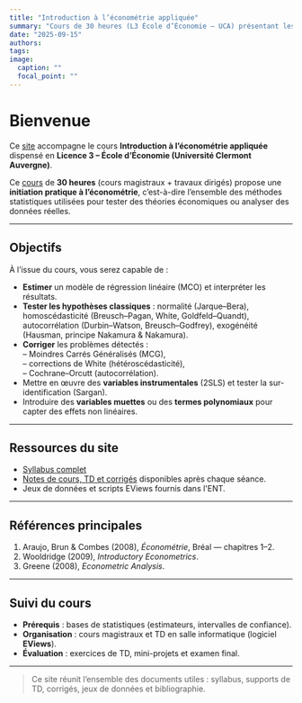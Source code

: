 ```yaml
---
title: "Introduction à l’économétrie appliquée"
summary: "Cours de 30 heures (L3 École d’Économie – UCA) présentant les bases de l’économétrie : modèle linéaire, tests d’hypothèses, corrections et variables instrumentales."
date: "2025-09-15"
authors:
tags:
image:
  caption: ""
  focal_point: ""
---
```


# Bienvenue

Ce [site](https://pierrebeaucoral.github.io/course/econometrics/site.html) accompagne le cours **Introduction à l’économétrie appliquée** dispensé
en **Licence 3 – École d’Économie (Université Clermont Auvergne)**.

Ce [cours](https://pierrebeaucoral.github.io/course/econometrics/site.html) de **30 heures** (cours magistraux + travaux dirigés) propose une
**initiation pratique à l’économétrie**, c’est-à-dire l’ensemble des méthodes
statistiques utilisées pour tester des théories économiques ou analyser des
données réelles.

---

## Objectifs

À l’issue du cours, vous serez capable de :

* **Estimer** un modèle de régression linéaire (MCO) et interpréter les résultats.  
* **Tester les hypothèses classiques** : normalité (Jarque–Bera),
  homoscédasticité (Breusch–Pagan, White, Goldfeld–Quandt),
  autocorrélation (Durbin–Watson, Breusch–Godfrey),
  exogénéité (Hausman, principe Nakamura & Nakamura).  
* **Corriger** les problèmes détectés :  
  – Moindres Carrés Généralisés (MCG),  
  – corrections de White (hétéroscédasticité),  
  – Cochrane–Orcutt (autocorrélation).  
* Mettre en œuvre des **variables instrumentales** (2SLS) et tester la
sur-identification (Sargan).  
* Introduire des **variables muettes** ou des **termes polynomiaux** pour capter
des effets non linéaires.  

---

## Ressources du site

* [Syllabus complet](syllabus.html)
* [Notes de cours, TD et corrigés](https://pierrebeaucoral.github.io/course/econometrics/site.html) disponibles après chaque séance.
* Jeux de données et scripts EViews fournis dans l'ENT.

---

## Références principales

1. Araujo, Brun & Combes (2008), *Économétrie*, Bréal — chapitres 1–2.  
2. Wooldridge (2009), *Introductory Econometrics*.  
3. Greene (2008), *Econometric Analysis*.

---

## Suivi du cours

* **Prérequis** : bases de statistiques (estimateurs, intervalles de confiance).  
* **Organisation** : cours magistraux et TD en salle informatique (logiciel **EViews**).  
* **Évaluation** : exercices de TD, mini-projets et examen final.

---

> Ce site réunit l’ensemble des documents utiles : syllabus, supports de TD,
> corrigés, jeux de données et bibliographie.

